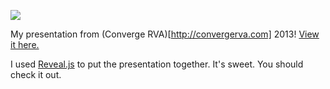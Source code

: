 ![](https://pbs.twimg.com/media/BWYqoSYCcAAF2fg.jpg:large)

My presentation from (Converge RVA)[http://convergerva.com] 2013! [View it here.](http://greypants.github.io/html5-games-talk/#/)

I used [Reveal.js](https://github.com/hakimel/reveal.js) to put the presentation together. It's sweet. You should check it out.
